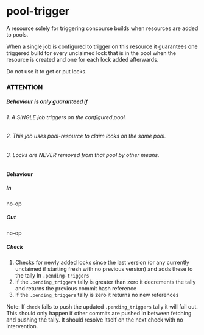 # pool-trigger
A resource solely for triggering concourse builds when resources are
added to pools.

When a single job is configured to trigger on this resource it
guarantees one triggered build for every unclaimed lock that is in the
pool when the resource is created and one for each lock added
afterwards.

Do not use it to get or put locks.

### ATTENTION
##### Behaviour is only guaranteed if 
###### 1. A SINGLE job triggers on the configured pool.
###### 2. This job uses pool-resource to claim locks on the same pool.
###### 3. Locks are NEVER removed from that pool by other means.

#### Behaviour

##### In
no-op

##### Out
no-op

##### Check
1. Checks for newly added locks since the last version (or any currently
   unclaimed if starting fresh with no previous version) and adds these
to the tally in `.pending-triggers`
2. If the `.pending_triggers` tally is greater than zero it decrements
   the tally and returns the previous commit hash reference
3. If the `.pending_triggers` tally is zero it returns no new references

Note: If `check` fails to push the updated `.pending_triggers` tally it
will fail out. This should only happen if other commits are pushed in
between fetching and pushing the tally. It should resolve itself on the
next check with no intervention.
